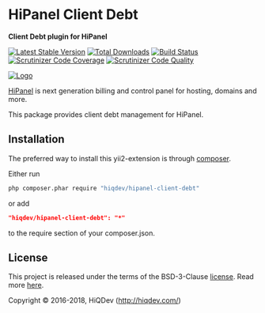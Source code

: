 # HiPanel Client Debt

**Client Debt plugin for HiPanel**

[![Latest Stable Version](https://poser.pugx.org/hiqdev/hipanel-client-debt/v/stable)](https://packagist.org/packages/hiqdev/hipanel-client-debt)
[![Total Downloads](https://poser.pugx.org/hiqdev/hipanel-client-debt/downloads)](https://packagist.org/packages/hiqdev/hipanel-client-debt)
[![Build Status](https://img.shields.io/travis/hiqdev/hipanel-client-debt.svg)](https://travis-ci.org/hiqdev/hipanel-client-debt)
[![Scrutinizer Code Coverage](https://img.shields.io/scrutinizer/coverage/g/hiqdev/hipanel-client-debt.svg)](https://scrutinizer-ci.com/g/hiqdev/hipanel-client-debt/)
[![Scrutinizer Code Quality](https://img.shields.io/scrutinizer/g/hiqdev/hipanel-client-debt.svg)](https://scrutinizer-ci.com/g/hiqdev/hipanel-client-debt/)

[![Logo](https://raw.githubusercontent.com/hiqdev/hipanel-core/master/docs/logo.png)](https://hipanel.com/)

[HiPanel](http://hipanel.com) is next generation billing and control panel for hosting, domains and more.

This package provides client debt management for HiPanel.

## Installation

The preferred way to install this yii2-extension is through [composer](http://getcomposer.org/download/).

Either run

```sh
php composer.phar require "hiqdev/hipanel-client-debt"
```

or add

```json
"hiqdev/hipanel-client-debt": "*"
```

to the require section of your composer.json.

## License

This project is released under the terms of the BSD-3-Clause [license](LICENSE).
Read more [here](http://choosealicense.com/licenses/bsd-3-clause).

Copyright © 2016-2018, HiQDev (http://hiqdev.com/)
